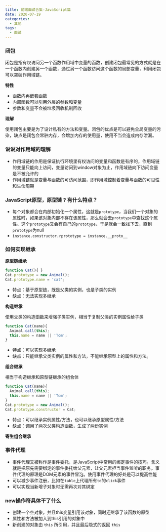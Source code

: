 ```yaml
---
title: 前端面试合集-JavaScript篇
date: 2020-07-19
categories:
  - 其他
tags:
  - 面试
---
```


### 闭包

闭包是指有权访问另一个函数作用域中变量的函数，创建闭包最常见的方式就是在一个函数内创建另一个函数，通过另一个函数访问这个函数的局部变量，利用闭包可以突破作用域链。

**特性**

- 函数内再嵌套函数
- 内部函数可以引用外层的参数和变量
- 参数和变量不会被垃圾回收机制回收

**理解**

使用闭包主要是为了设计私有的方法和变量。闭包的优点是可以避免全局变量的污染，缺点是闭包会常驻内存，会增加内存的使用量，使用不当会造成内存泄漏。



### 说说对作用域的理解

- 作用域链的作用是保证执行环境里有权访问的变量和函数是有序的，作用域链的变量只能向上访问，变量访问到window对象为止，作用域链向下访问变量是不被允许的
- 作用域链就是变量与函数的可访问范围，即作用域控制着变量与函数的可见性和生命周期



### JavaScript原型，原型链 ? 有什么特点？

- 每个对象都会在内部初始化一个属性，这就是`prototype`，当我们一个对象的属性时，如果该对象内部不存在该属性，那么就会去`prototype`中查找这个属性。这个`prototype`又会有自己的`prototype`，于是就会一致找下去，直到`prototype`为null
- `instance.constructor.rprototype = instance.__proto__`



### 如何实现继承

**原型链继承**

```js
function Cat(){ }
Cat.prototype = new Animal();
Cat.prototype.name = 'cat';
```

- 特点：基于原型链，既是父类的实例，也是子类的实例
- 缺点：无法实现多继承



**构造继承**

使用父类的构造函数来增强子类实例，相当于复制父类的实例属性给子类

```js
function Cat(name){
  Animal.call(this);
  this.name = name || 'Tom';
}
```

- 特点：可以实现多继承
- 缺点：只能继承父类实例的属性和方法，不能继承原型上的属性和方法。



**组合继承**

相当于构造继承和原型链继承的组合体

```js
function Cat(name){
  Animal.call(this);
  this.name = name || 'Tom';
}
Cat.prototype = new Animal();
Cat.prototype.constructor = Cat;
```

- 特点：可以继承实例属性/方法，也可以继承原型属性/方法
- 缺点：调用了两次父类构造函数，生成了两份实例



**寄生组合继承**





### 事件代理

- 事件代理又被称作是事件委托，是JavaScript中常用的绑定事件的技巧。含义就是把原先需要绑定的事件委托给父元素，让父元素担当事件监听的职务。事件代理的原理是DOM元素的事件冒泡。使用事件代理的好处是可以提高性能
- 可以减少事件注册，比如在`table`上代理所有`td`的`click`事件
- 可以实现当新增子对象时无需再次对其绑定



### new操作符具体干了什么

- 创建一个空对象，并且this变量引用该对象，同时还继承了该函数的原型
- 属性和方法被加入到this引用的对象中
- 新创建的对象由 `this` 所引用，并且最后隐式的返回 `this`